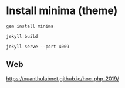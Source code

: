 
# Install minima (theme)
```
gem install minima
```
```
jekyll build
```
```
jekyll serve --port 4009
```

## Web
https://xuanthulabnet.github.io/hoc-php-2019/

